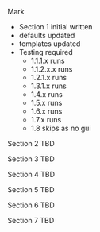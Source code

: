 Mark

- Section 1 initial written
- defaults updated
- templates updated
- Testing required
  - 1.1.1.x runs
  - 1.1.2.x.x runs
  - 1.2.1.x runs
  - 1.3.1.x runs
  - 1.4.x runs
  - 1.5.x runs
  - 1.6.x runs
  - 1.7.x runs
  - 1.8 skips as no gui


Section 2
TBD

Section 3
TBD

Section 4
TBD

Section 5
TBD

Section 6
TBD

Section 7
TBD
